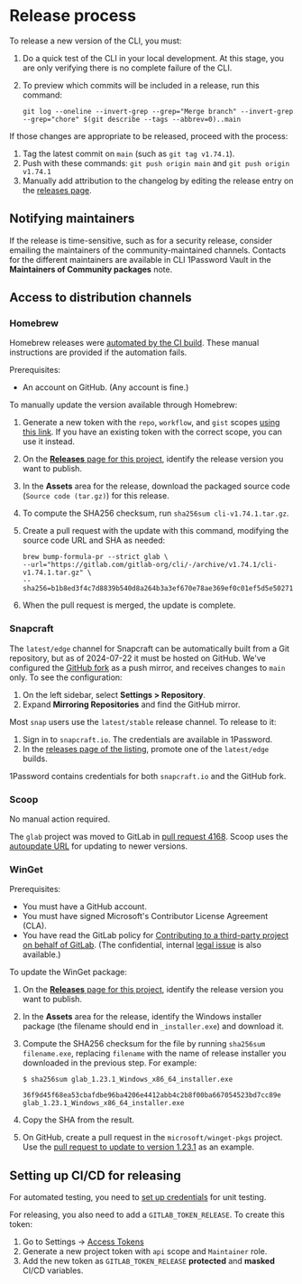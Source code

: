 # Release process

To release a new version of the CLI, you must:

1. Do a quick test of the CLI in your local development. At this stage, you are only verifying there is no complete failure of the CLI.
1. To preview which commits will be included in a release, run this command:

   ```shell
   git log --oneline --invert-grep --grep="Merge branch" --invert-grep --grep="chore" $(git describe --tags --abbrev=0)..main
   ```

If those changes are appropriate to be released, proceed with the process:

1. Tag the latest commit on `main` (such as `git tag v1.74.1`).
1. Push with these commands: `git push origin main` and `git push origin v1.74.1`
1. Manually add attribution to the changelog by editing the release entry on the [releases page](https://gitlab.com/gitlab-org/cli/-/releases).

## Notifying maintainers

If the release is time-sensitive, such as for a security release, consider emailing
the maintainers of the community-maintained channels. Contacts for the different maintainers
are available in CLI 1Password Vault in the **Maintainers of Community packages** note.

## Access to distribution channels

### Homebrew

Homebrew releases were [automated by the CI build](https://gitlab.com/gitlab-org/cli/-/merge_requests/1137).
These manual instructions are provided if the automation fails.

Prerequisites:

- An account on GitHub. (Any account is fine.)

To manually update the version available through Homebrew:

1. Generate a new token with the `repo`, `workflow`, and `gist` scopes  [using this link](https://github.com/settings/tokens/new?scopes=gist,repo,workflow&description=Homebrew).
   If you have an existing token with the correct scope, you can use it instead.
1. On the [**Releases** page for this project](https://gitlab.com/gitlab-org/cli/-/releases), identify the release version you want to publish.
1. In the **Assets** area for the release, download the packaged source code (`Source code (tar.gz)`) for this release.
1. To compute the SHA256 checksum, run `sha256sum cli-v1.74.1.tar.gz`.
1. Create a pull request with the update with this command, modifying the source code URL and SHA as needed:

   ```shell
   brew bump-formula-pr --strict glab \
   --url="https://gitlab.com/gitlab-org/cli/-/archive/v1.74.1/cli-v1.74.1.tar.gz" \
   --sha256=b1b8ed3f4c7d8839b540d8a264b3a3ef670e78ae369ef0c01ef5d5e502714905
   ```

1. When the pull request is merged, the update is complete.

### Snapcraft

The `latest/edge` channel for Snapcraft can be automatically built from a Git repository,
but as of 2024-07-22 it must be hosted on GitHub. We've configured the [GitHub fork](https://github.com/gl-cli/glab)
as a push mirror, and receives changes to `main` only. To see the configuration:

1. On the left sidebar, select **Settings > Repository**.
1. Expand **Mirroring Repositories** and find the GitHub mirror.

Most `snap` users use the `latest/stable` release channel. To release to it:

1. Sign in to `snapcraft.io`. The credentials are available in 1Password.
1. In the [releases page of the listing](https://snapcraft.io/glab/releases),
   promote one of the `latest/edge` builds.

1Password contains credentials for both `snapcraft.io` and the GitHub fork.

### Scoop

No manual action required.

The `glab` project was moved to GitLab in [pull request 4168](https://github.com/ScoopInstaller/Main/pull/4168/files).
Scoop uses the [autoupdate URL](https://github.com/ScoopInstaller/Main/pull/4168/files#diff-f454f19e58d4c978be55818fa3c6ad5e1424e81fbb0b693dca0b76cc879f5457L21) for updating to newer versions.

### WinGet

Prerequisites:

- You must have a GitHub account.
- You must have signed Microsoft's Contributor License Agreement (CLA).
- You have read the GitLab policy for [Contributing to a third-party project on behalf of GitLab](https://handbook.gitlab.com/handbook/engineering/open-source/).
  (The confidential, internal [legal issue](https://gitlab.com/gitlab-com/legal-and-compliance/-/issues/1286) is also available.)

To update the WinGet package:

1. On the [**Releases** page for this project](https://gitlab.com/gitlab-org/cli/-/releases), identify the release version you want to publish.
1. In the **Assets** area for the release, identify the Windows installer package (the filename should end in `_installer.exe`) and download it.
1. Compute the SHA256 checksum for the file by running `sha256sum filename.exe`, replacing `filename` with the name of release installer you downloaded in the previous step. For example:

   ```shell
   $ sha256sum glab_1.23.1_Windows_x86_64_installer.exe

   36f9d45f68ea53cbafdbe96ba4206e4412abb4c2b8f00ba667054523bd7cc89e  glab_1.23.1_Windows_x86_64_installer.exe
   ```

1. Copy the SHA from the result.
1. On GitHub, create a pull request in the `microsoft/winget-pkgs` project. Use the
   [pull request to update to version 1.23.1](https://github.com/microsoft/winget-pkgs/pull/90349) as an example.

## Setting up CI/CD for releasing

For automated testing, you need to [set up credentials](https://gitlab.com/groups/gitlab-org/-/epics/8251) for unit testing.

For releasing, you also need to add a `GITLAB_TOKEN_RELEASE`. To create this token:

1. Go to Settings -> [Access Tokens](https://gitlab.com/gitlab-org/cli/-/settings/access_tokens)
1. Generate a new project token with `api` scope and `Maintainer` role.
1. Add the new token as `GITLAB_TOKEN_RELEASE` **protected** and **masked** CI/CD variables.
